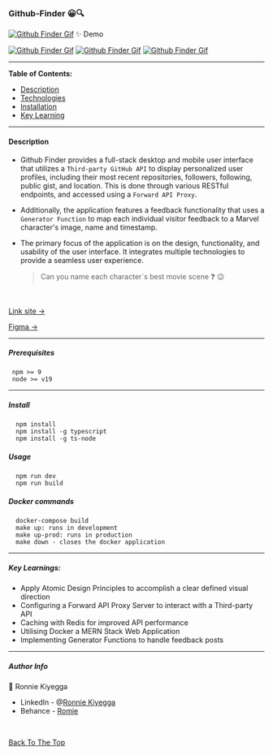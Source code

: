 ### Github-Finder  😀🔍


<!-- [![Github Finder Gif](/Desktop.gif)][Romie] -->

[![Github Finder Gif](/README-Assets/Desktop.gif)][Romie]
✨ Demo

[![Github Finder Gif](/README-Assets/Demo.gif)][Romie]
[![Github Finder Gif](/README-Assets/Mobile.gif)][Romie]
[![Github Finder Gif](/README-Assets/Mobile1.gif)][Romie]


---

**Table of Contents:**
<br>
- [Description](#Description)
- [Technologies](#Technologies)
- [Installation](#Install)
- [Key Learning](#What-I-Learned)

---

#### Description

- Github Finder provides a full-stack desktop and mobile user interface that utilizes a `Third-party GitHub API` to display personalized user profiles, including their most recent repositories, followers, following, public gist, and location. This is done through various RESTful endpoints, and accessed using a ``Forward API Proxy``.
  <br>
- Additionally, the application features a feedback functionality that uses a `Generator Function` to map each individual visitor feedback to a Marvel character's image, name and timestamp.
  <br>

- The primary focus of the application is on the design, functionality, and usability of the user interface. It integrates multiple technologies to provide a seamless user experience.
  <br >


    > Can you name each character`s best movie scene :question: 😉

<br>

[Link site →][site]

[Figma →][Romie]

---

##### Prerequisites

  ``` 
   npm >= 9 
   node >= v19
  ```

---

##### Install

  ``` 
    npm install 
    npm install -g typescript
    npm install -g ts-node
  ```

##### Usage

  ``` 
    npm run dev
    npm run build
   ```
##### Docker commands
  
  ``` 
    docker-compose build
    make up: runs in development
    make up-prod: runs in production
    make down - closes the docker application
  ```
---

##### Key Learnings:

- Apply Atomic Design Principles to accomplish a clear defined visual direction 
- Configuring a Forward API Proxy Server to interact with a Third-party API
- Caching with Redis for improved API performance
- Utilising Docker a MERN Stack Web Application
- Implementing Generator Functions to handle feedback posts

[Romie]: (https://www.behance.net/portfolio/editor?project_id=164626013)
[site]: (https://www.behance.net/portfolio/editor?project_id=164626013)
[Ronniekiyegga]: (https://www.linkedin.com/in/ronniekiyegga/)

---

##### Author Info
👤 Ronnie Kiyegga
- LinkedIn - @[Ronnie Kiyegga][Ronniekiyegga]
- Behance - [Romie]

<br >

[Back To The Top](#Github-Finder)
